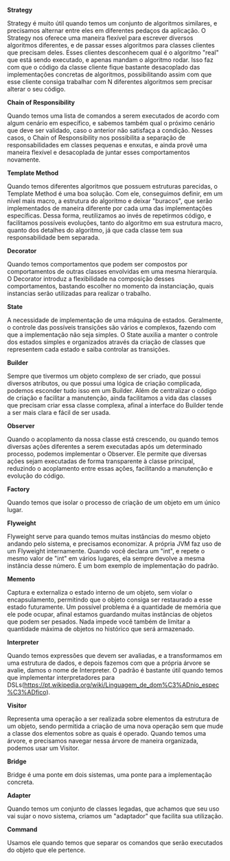 **Strategy**

Strategy é muito útil quando temos um conjunto de algoritmos similares, e precisamos alternar entre eles em diferentes pedaços da aplicação.
O Strategy nos oferece uma maneira flexível para escrever diversos algoritmos diferentes, e de passar esses algoritmos para classes clientes que precisam deles. Esses clientes desconhecem qual é o algoritmo "real" que está sendo executado, e apenas mandam o algoritmo rodar. Isso faz com que o código da classe cliente fique bastante desacoplado das implementações concretas de algoritmos, possibilitando assim com que esse cliente consiga trabalhar com N diferentes algoritmos sem precisar alterar o seu código.


**Chain of Responsibility**

Quando temos uma lista de comandos a serem executados de acordo com algum cenário em específico, e sabemos também qual o próximo cenário que deve ser validado, caso o anterior não satisfaça a condição.
Nesses casos, o Chain of Responsibility nos possibilita a separação de responsabilidades em classes pequenas e enxutas, e ainda provê uma maneira flexível e desacoplada de juntar esses comportamentos novamente.


**Template Method**

Quando temos diferentes algoritmos que possuem estruturas parecidas, o Template Method é uma boa solução. Com ele, conseguimos definir, em um nível mais macro, a estrutura do algoritmo e deixar "buracos", que serão implementados de maneira diferente por cada uma das implementações específicas.
Dessa forma, reutilizamos ao invés de repetirmos código, e facilitamos possíveis evoluções, tanto do algoritmo em sua estrutura macro, quanto dos detalhes do algoritmo, já que cada classe tem sua responsabilidade bem separada.


**Decorator**

Quando temos comportamentos que podem ser compostos por comportamentos de outras classes envolvidas em uma mesma hierarquia. 
O Decorator introduz a flexibilidade na composição desses comportamentos, bastando escolher no momento da instanciação, quais instancias serão utilizadas para realizar o trabalho.
 
 
**State**
 
A necessidade de implementação de uma máquina de estados. Geralmente, o controle das possíveis transições são vários e complexos, fazendo com que a implementação não seja simples. O State auxilia a manter o controle dos estados simples e organizados através da criação de classes que representem cada estado e saiba controlar as transições.
 
 
**Builder**
 
Sempre que tivermos um objeto complexo de ser criado, que possui diversos atributos, ou que possui uma lógica de criação complicada, podemos esconder tudo isso em um Builder.
Além de centralizar o código de criação e facilitar a manutenção, ainda facilitamos a vida das classes que precisam criar essa classe complexa, afinal a interface do Builder tende a ser mais clara e fácil de ser usada.
 
 
**Observer**
 
Quando o acoplamento da nossa classe está crescendo, ou quando temos diversas ações diferentes a serem executadas após um determinado processo, podemos implementar o Observer.
Ele permite que diversas ações sejam executadas de forma transparente à classe principal, reduzindo o acoplamento entre essas ações, facilitando a manutenção e evolução do código.


**Factory**

Quando temos que isolar o processo de criação de um objeto em um único lugar.


**Flyweight**

Flyweight serve para quando temos muitas instâncias do mesmo objeto andando pelo sistema, e precisamos economizar.
A própria JVM faz uso de um Flyweight internamente. Quando você declara um "int", e repete o mesmo valor de "int" em vários lugares, ela sempre devolve a mesma instância desse número. É um bom exemplo de implementação do padrão.


**Memento**

Captura e externaliza o estado interno de um objeto, sem violar o encapsulamento, permitindo que o objeto consiga ser restaurado a esse estado futuramente.
Um possível problema é a quantidade de memória que ele pode ocupar, afinal estamos guardando muitas instâncias de objetos que podem ser pesados.
Nada impede você também de limitar a quantidade máxima de objetos no histórico que será armazenado.


**Interpreter**

Quando temos expressões que devem ser avaliadas, e a transformamos em uma estrutura de dados, e depois fazemos com que a própria árvore se avalie, damos o nome de Interpreter.
O padrão é bastante útil quando temos que implementar interpretadores para DSLs(https://pt.wikipedia.org/wiki/Linguagem_de_dom%C3%ADnio_espec%C3%ADfico).


**Visitor**

Representa uma operação a ser realizada sobre elementos da estrutura de um objeto, sendo permitida a criação de uma nova operação sem que mude a classe dos elementos sobre as quais é operado.
Quando temos uma árvore, e precisamos navegar nessa árvore de maneira organizada, podemos usar um Visitor.


**Bridge**

Bridge é uma ponte em dois sistemas, uma ponte para a implementação concreta.

**Adapter**

Quando temos um conjunto de classes legadas, que achamos que seu uso vai sujar o novo sistema, criamos um "adaptador" que facilita sua utilização.


**Command**

Usamos ele quando temos que separar os comandos que serão executados do objeto que ele pertence.


